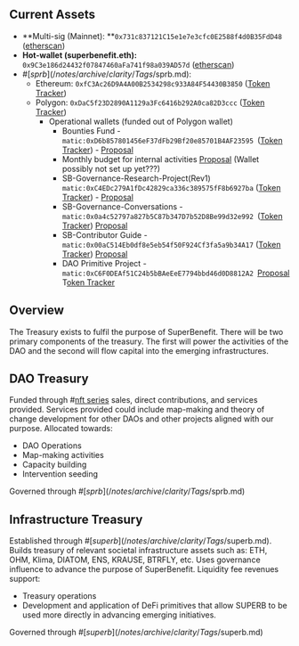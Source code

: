 ## Current Assets
- **Multi-sig (Mainnet): **`0x731c837121C15e1e7e3cfc0E2588f4d0B35FdD48` ([etherscan](https://etherscan.io/address/0x731c837121c15e1e7e3cfc0e2588f4d0b35fdd48))
- **Hot-wallet (superbenefit.eth):** `0x9C3e186d24432f07847460aFa741f98a039AD57d` ([etherscan](https://etherscan.io/address/0x9c3e186d24432f07847460afa741f98a039ad57d))
- #[$sprb](/notes/archive/clarity/Tags/$sprb.md): 
	- Ethereum: `0xfC3Ac26D9A4A00B2534298c933A84F54430B3850`  ([Token Tracker](https://etherscan.io/token/0xfC3Ac26D9A4A00B2534298c933A84F54430B3850))
	- Polygon: `0xDaC5f23D2890A1129a3Fc6416b292A0ca82D3ccc` ([Token Tracker](https://polygonscan.com/token/0xDaC5f23D2890A1129a3Fc6416b292A0ca82D3ccc))
		- Operational wallets (funded out of Polygon wallet)
			- Bounties Fund -  `matic:0xD6b857801456eF37dFb29Bf20e85701B4AF23595 `([Token Tracker](https://polygonscan.com/token/0xdac5f23d2890a1129a3fc6416b292a0ca82d3ccc?a=0xD6b857801456eF37dFb29Bf20e85701B4AF23595)) - [Proposal](https://snapshot.org/#/superbenefit.eth/proposal/0x8e89784b520c90e43299c40fa1751b0a1ed01711259a0bdcf57bfc90bf201b01)
			- Monthly budget for internal activities  [Proposal](https://snapshot.org/#/superbenefit.eth/proposal/0x648b9dbacdf3c99ce546d04410368caf0c577958d7e5616a257f69088a00f42e) (Wallet possibly not set up yet???)
			- SB-Governance-Research-Project(Rev1) `matic:0xC4EDc279A1fDc42829ca336c389575fF8b6927ba` ([Token Tracker](https://polygonscan.com/token/0xdac5f23d2890a1129a3fc6416b292a0ca82d3ccc?a=0xc4edc279a1fdc42829ca336c389575ff8b6927ba)) - [Proposal](https://snapshot.org/#/superbenefit.eth/proposal/0x163c2bd331d5063dd72a7448108c06994c21a6fb2c3b6bb649e2a19f6bea50cf)
			- SB-Governance-Conversations - `matic:0x0a4c52797a827b5C87b347D7b52D8Be99d32e992 `([Token Tracker](https://polygonscan.com/token/0xdac5f23d2890a1129a3fc6416b292a0ca82d3ccc?a=0x0a4c52797a827b5C87b347D7b52D8Be99d32e992)) [Proposal](http://https://snapshot.org/#/superbenefit.eth/proposal/0x9ebbe3691c77702045f2bc54b1802a0dca611973625b81b87c3dc61bd12b2df9)
			-  SB-Contributor Guide - `matic:0x00aC514Eb0df8e5eb54f50F924Cf3fa5a9b34A17` ([Token Tracker](https://polygonscan.com/token/0xdac5f23d2890a1129a3fc6416b292a0ca82d3ccc?a=0x00ac514eb0df8e5eb54f50f924cf3fa5a9b34a17)) [Proposal](https://snapshot.org/#/superbenefit.eth/proposal/0xea9e21e6fa554defcaeeda76e47bc59f63bcdec8177a4dba63b68511c87dc364)
			- DAO Primitive Project - `matic:0xC6F0DEAf51C24b5bBAeEeE7794bbd46d0D8812A2 `[Proposal](https://snapshot.org/#/superbenefit.eth/proposal/0x2655966a94aca19a82e2a0e0806cf0bdea8974ce5a159b9c8fc6bbf0b5ec3c63) T[oken Tracker](https://polygonscan.com/address/0xC6F0DEAf51C24b5bBAeEeE7794bbd46d0D8812A2)  

## Overview
The Treasury exists to fulfil the purpose of SuperBenefit. 
There will be two primary components of the treasury. The first will power the activities of the DAO and the second will flow capital into the emerging infrastructures. 
## DAO Treasury
Funded through #[nft series](/notes/archive/clarity/Tags/nft%20series.md) sales, direct contributions, and services provided.
Services provided could include map-making and theory of change development for other DAOs and other projects aligned with our purpose.
Allocated towards:
- DAO Operations
- Map-making activities
- Capacity building
- Intervention seeding

Governed through #[$sprb](/notes/archive/clarity/Tags/$sprb.md)
## Infrastructure Treasury
Established through #[$superb](/notes/archive/clarity/Tags/$superb.md). Builds treasury of relevant societal infrastructure assets such as: ETH, OHM, Klima, DIATOM, ENS, KRAUSE, BTRFLY, etc. Uses governance influence to advance the purpose of SuperBenefit.
Liquidity fee revenues support:
- Treasury operations
- Development and application of DeFi primitives that allow SUPERB to be used more directly in advancing emerging initiatives. 

Governed through #[$superb](/notes/archive/clarity/Tags/$superb.md) 